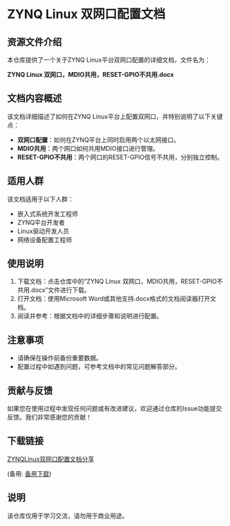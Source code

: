 # ZYNQ Linux 双网口配置文档

## 资源文件介绍

本仓库提供了一个关于ZYNQ Linux平台双网口配置的详细文档，文件名为：

**ZYNQ Linux 双网口，MDIO共用，RESET-GPIO不共用.docx**

## 文档内容概述

该文档详细描述了如何在ZYNQ Linux平台上配置双网口，并特别说明了以下关键点：

- **双网口配置**：如何在ZYNQ平台上同时启用两个以太网接口。
- **MDIO共用**：两个网口如何共用MDIO接口进行管理。
- **RESET-GPIO不共用**：两个网口的RESET-GPIO信号不共用，分别独立控制。

## 适用人群

该文档适用于以下人群：

- 嵌入式系统开发工程师
- ZYNQ平台开发者
- Linux驱动开发人员
- 网络设备配置工程师

## 使用说明

1. 下载文档：点击仓库中的“ZYNQ Linux 双网口，MDIO共用，RESET-GPIO不共用.docx”文件进行下载。
2. 打开文档：使用Microsoft Word或其他支持.docx格式的文档阅读器打开文档。
3. 阅读并参考：根据文档中的详细步骤和说明进行配置。

## 注意事项

- 请确保在操作前备份重要数据。
- 配置过程中如遇到问题，可参考文档中的常见问题解答部分。

## 贡献与反馈

如果您在使用过程中发现任何问题或有改进建议，欢迎通过仓库的Issue功能提交反馈。我们非常感谢您的贡献！

## 下载链接
[ZYNQLinux双网口配置文档分享](https://pan.quark.cn/s/ffe5f67c5126) 

(备用: [备用下载](https://pan.baidu.com/s/1YerZ3qXAepBZ3YXnip4RXQ?pwd=1234))

## 说明

该仓库仅用于学习交流，请勿用于商业用途。
